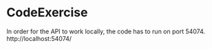 # CodeExercise
In order for the API to work locally, the code has to run on port 54074.
http://localhost:54074/
